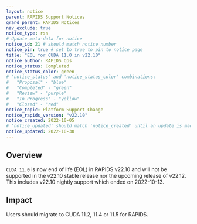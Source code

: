 ```yaml
---
layout: notice
parent: RAPIDS Support Notices
grand_parent: RAPIDS Notices
nav_exclude: true
notice_type: rsn
# Update meta-data for notice
notice_id: 21 # should match notice number
notice_pin: true # set to true to pin to notice page
title: "EOL for CUDA 11.0 in v22.10"
notice_author: RAPIDS Ops
notice_status: Completed
notice_status_color: green
# 'notice_status' and 'notice_status_color' combinations:
#   "Proposal" - "blue"
#   "Completed" - "green"
#   "Review" - "purple"
#   "In Progress" - "yellow"
#   "Closed" - "red"
notice_topic: Platform Support Change
notice_rapids_version: "v22.10"
notice_created: 2022-10-05
# 'notice_updated' should match 'notice_created' until an update is made
notice_updated: 2022-10-30
---
```


## Overview

`CUDA 11.0` is now end of life (EOL) in RAPIDS v22.10 and will not be supported in the v22.10 stable release nor the upcoming release of v22.12. This includes v22.10 nightly support which ended on 2022-10-13.

## Impact

Users should migrate to CUDA 11.2, 11.4 or 11.5 for RAPIDS.